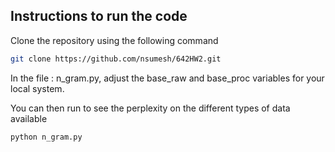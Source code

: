 ## Instructions to run the code
Clone the repository using the following command
```bash
git clone https://github.com/nsumesh/642HW2.git
```
In the file : n_gram.py, adjust the base_raw and base_proc variables for your local system.

You can then run to see the perplexity on the different types of data available
```bash
python n_gram.py
```




